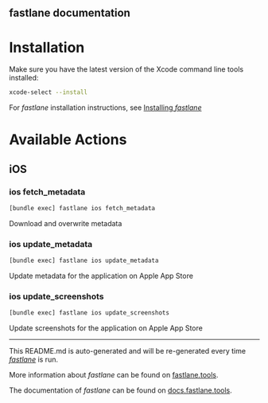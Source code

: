 fastlane documentation
----

# Installation

Make sure you have the latest version of the Xcode command line tools installed:

```sh
xcode-select --install
```

For _fastlane_ installation instructions, see [Installing _fastlane_](https://docs.fastlane.tools/#installing-fastlane)

# Available Actions

## iOS

### ios fetch_metadata

```sh
[bundle exec] fastlane ios fetch_metadata
```

Download and overwrite metadata

### ios update_metadata

```sh
[bundle exec] fastlane ios update_metadata
```

Update metadata for the application on Apple App Store

### ios update_screenshots

```sh
[bundle exec] fastlane ios update_screenshots
```

Update screenshots for the application on Apple App Store

----

This README.md is auto-generated and will be re-generated every time [_fastlane_](https://fastlane.tools) is run.

More information about _fastlane_ can be found on [fastlane.tools](https://fastlane.tools).

The documentation of _fastlane_ can be found on [docs.fastlane.tools](https://docs.fastlane.tools).
